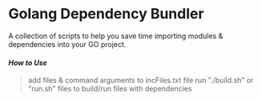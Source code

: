 # Golang Dependency Bundler
  
A collection of scripts to help you save time importing modules & dependencies into your GO project.

#### _How to Use_
> add files & command arguments to incFiles.txt file
> run "./build.sh" or "run.sh" files to build/run files with dependencies
